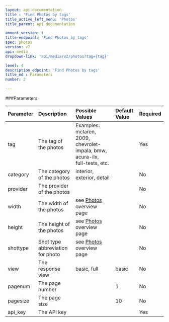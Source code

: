 ```yaml
---
layout: api-documentation
title : 'Find Photos by tags'
title_active_left_menu: 'Photos'
title_parent: Api documentation

amount_version: 1
title-endpoint: 'Find Photos by tags'
spec: photos
version: v2
api: media
dropdown-link: 'api/media/v2/photos?tag={tag}'

level: 4
description_edpoint: 'Find Photos by tags'
title_md : Parameters
number: 2

---
```



###Parameters

| Parameter     | Description                           | Possible Values                                                             | Default Value | Required |
|:--------------|:--------------------------------------|:----------------------------------------------------------------------------|:------------- |:-------- |
| tag           | The tag of the photos                 | Examples: mclaren, 2009, chevrolet-impala, bmw, acura-ilx, full-tests, etc. |               | Yes      |
| category      | The category of the photos            | interior, exterior, detail                                                  |               | No       |
| provider      | The provider of the photos            |                                                                             |               | No       |
| width         | The width of the photos               | see [Photos](/api-documentation/media/photos/v2/) overview page             |               | No       |
| height        | The height of the photos              | see [Photos](/api-documentation/media/photos/v2/) overview page             |               | No       |
| shottype      | Shot type abbreviation for photo      | see [Photos](/api-documentation/media/photos/v2/) overview page             |               | No       |
| view          | The response view                     | basic, full                                                                 | basic         | No       |
| pagenum       | The page number                       |                                                                             | 1             | No       |
| pagesize      | The page size                         |                                                                             | 10            | No       |
| api_key       | The API key                           |                                                                             |               | Yes      |



